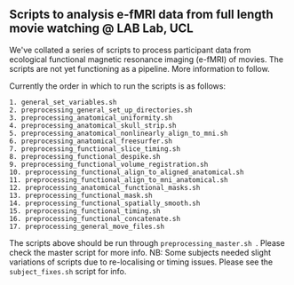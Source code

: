 ## Scripts to analysis e-fMRI data from full length movie watching @ LAB Lab, UCL

We've collated a series of scripts to process participant data from ecological functional magnetic resonance imaging (e-fMRI) of movies. The scripts are not yet functioning as a pipeline. More information to follow.

Currently the order in which to run the scripts is as follows:
```
1. general_set_variables.sh
2. preprocessing_general_set_up_directories.sh
3. preprocessing_anatomical_uniformity.sh
4. preprocessing_anatomical_skull_strip.sh
5. preprocessing_anatomical_nonlinearly_align_to_mni.sh
6. preprocessing_anatomical_freesurfer.sh
7. preprocessing_functional_slice_timing.sh
8. preprocessing_functional_despike.sh
9. preprocessing_functional_volume_registration.sh
10. preprocessing_functional_align_to_aligned_anatomical.sh
11. preprocessing_functional_align_to_mni_anatomical.sh
12. preprocessing_anatomical_functional_masks.sh
13. preprocessing_functional_mask.sh
14. preprocessing_functional_spatially_smooth.sh
15. preprocessing_functional_timing.sh
16. preprocessing_functional_concatenate.sh
17. preprocessing_general_move_files.sh
```
The scripts above should be run through `preprocessing_master.sh `. Please check the master script for more info. 
NB: Some subjects needed slight variations of scripts due to re-localising or timing issues. Please see the `subject_fixes.sh` script for info. 
